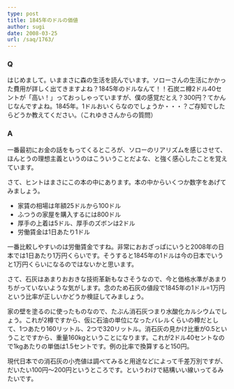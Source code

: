 ```yaml
---
type: post
title: 1845年のドルの価値
author: sugi
date: 2008-03-25
url: /saq/1763/
---
```

### Q

はじめまして。いままさに森の生活を読んでいます。ソローさんの生活にかかった費用が詳しく出てきますよね？1845年のドルなんて！！石炭ニ樽2ドル40セントが「高い！」っておっしゃっていますが、僕の感覚だとえ？300円？てかんじなんですよね。1845年。1ドルおいくらなのでしょうか・・・？ご存知でしたらどうか教えてください。（これゆきさんからの質問）

### A

一番最初にお金の話をもってくるところが、ソローのリアリズムを感じさせて、ほんとうの理想主義というのはこういうことだよな、と強く感心したことを覚えています。

さて、ヒントはまさにこの本の中にあります。本の中からいくつか数字をあげてみましょう。

  * 家賃の相場は年額25ドルから100ドル
  * ふつうの家屋を購入するには800ドル
  * 厚手の上着は5ドル、厚手のズボンは2ドル
  * 労働賃金は1日あたり1ドル

一番比較しやすいのは労働賃金ですね。非常におおざっぱにいうと2008年の日本では1日あたり1万円くらいです。そうすると1845年の1ドルは今の日本でいうと1万円くらいになるのではないかと思います。

さて、石灰はあまりおおきな技術革新もなさそうなので、今と価格水準があまりちがっていないような気がします。念のため石灰の値段で1845年の1ドル=1万円という比率が正しいかどうか検証してみましょう。

家の壁を塗るのに使ったものなので、たぶん消石灰つまり水酸化カルシウムでしょう。これが2樽ですから、仮に石油の単位になったバレルくらいの樽だとして、1つあたり160リットル、2つで320リットル。消石灰の見かけ比重が0.5ということですから、重量160kgということになります。これが2ドル40セントなので1kgあたりの単価は1.5セントです。例の比率で換算すると150円。

現代日本での消石灰の小売値は調べてみると用途などによって千差万別ですが、だいたい100円～200円というところです。というわけで結構いい線いってるみたいです。

